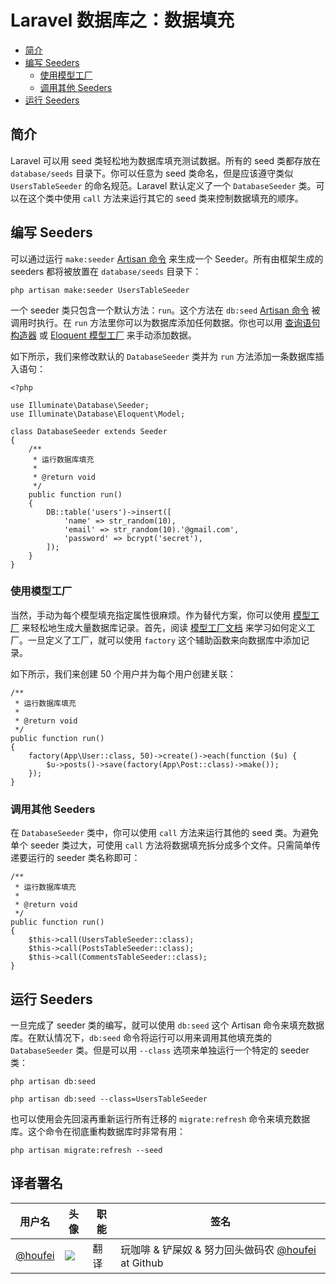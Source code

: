 # Laravel 数据库之：数据填充

- [简介](#introduction)
- [编写 Seeders](#writing-seeders)
    - [使用模型工厂](#using-model-factories)
    - [调用其他 Seeders](#calling-additional-seeders)
- [ 运行 Seeders](#running-seeders)

<a name="introduction"></a>
## 简介

Laravel 可以用 seed 类轻松地为数据库填充测试数据。所有的 seed 类都存放在 `database/seeds` 目录下。你可以任意为 seed 类命名，但是应该遵守类似 `UsersTableSeeder` 的命名规范。Laravel 默认定义了一个 `DatabaseSeeder` 类。可以在这个类中使用 `call` 方法来运行其它的 seed 类来控制数据填充的顺序。

<a name="writing-seeders"></a>
## 编写 Seeders

可以通过运行 `make:seeder` [Artisan 命令](/docs/{{version}}/artisan) 来生成一个 Seeder。所有由框架生成的 seeders 都将被放置在 `database/seeds` 目录下：

    php artisan make:seeder UsersTableSeeder

一个 seeder 类只包含一个默认方法：`run`。这个方法在 `db:seed` [Artisan 命令](/docs/{{version}}/artisan) 被调用时执行。在 `run` 方法里你可以为数据库添加任何数据。你也可以用 [查询语句构造器](/docs/{{version}}/queries) 或 [Eloquent 模型工厂](/docs/{{version}}/database-testing#writing-factories) 来手动添加数据。

如下所示，我们来修改默认的 `DatabaseSeeder` 类并为 `run` 方法添加一条数据库插入语句：

    <?php

    use Illuminate\Database\Seeder;
    use Illuminate\Database\Eloquent\Model;

    class DatabaseSeeder extends Seeder
    {
        /**
         * 运行数据库填充
         *
         * @return void
         */
        public function run()
        {
            DB::table('users')->insert([
                'name' => str_random(10),
                'email' => str_random(10).'@gmail.com',
                'password' => bcrypt('secret'),
            ]);
        }
    }

<a name="using-model-factories"></a>
### 使用模型工厂

当然，手动为每个模型填充指定属性很麻烦。作为替代方案，你可以使用 [模型工厂](/docs/{{version}}/database-testing#writing-factories) 来轻松地生成大量数据库记录。首先，阅读 [模型工厂文档](/docs/{{version}}/database-testing#writing-factories) 来学习如何定义工厂。一旦定义了工厂，就可以使用 `factory` 这个辅助函数来向数据库中添加记录。

如下所示，我们来创建 50 个用户并为每个用户创建关联：

    /**
     * 运行数据库填充
     *
     * @return void
     */
    public function run()
    {
        factory(App\User::class, 50)->create()->each(function ($u) {
            $u->posts()->save(factory(App\Post::class)->make());
        });
    }

<a name="calling-additional-seeders"></a>
### 调用其他 Seeders

在 `DatabaseSeeder` 类中，你可以使用 `call` 方法来运行其他的 seed 类。为避免单个 seeder 类过大，可使用 `call` 方法将数据填充拆分成多个文件。只需简单传递要运行的 seeder 类名称即可：

    /**
     * 运行数据库填充
     *
     * @return void
     */
    public function run()
    {
        $this->call(UsersTableSeeder::class);
        $this->call(PostsTableSeeder::class);
        $this->call(CommentsTableSeeder::class);
    }

<a name="running-seeders"></a>
## 运行 Seeders

一旦完成了 seeder 类的编写，就可以使用 `db:seed` 这个 Artisan 命令来填充数据库。在默认情况下，`db:seed` 命令将运行可以用来调用其他填充类的 `DatabaseSeeder` 类。但是可以用 `--class` 选项来单独运行一个特定的 seeder 类：

    php artisan db:seed

    php artisan db:seed --class=UsersTableSeeder

也可以使用会先回滚再重新运行所有迁移的 `migrate:refresh` 命令来填充数据库。这个命令在彻底重构数据库时非常有用：

    php artisan migrate:refresh --seed

## 译者署名
| 用户名 | 头像 | 职能 | 签名 |
|---|---|---|---|
| [@houfei](https://github.com/houfei)  | <img class="avatar-66 rm-style" src="https://dn-phphub.qbox.me/uploads/avatars/3472_1452945992.jpeg?imageView2/1/w/100/h/100">  |  翻译  | 玩咖啡 & 铲屎奴 & 努力回头做码农 [@houfei](https://github.com/houfei) at Github |
